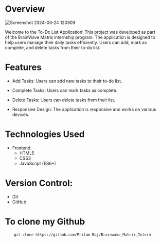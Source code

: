 # Overview
![Screenshot 2024-06-24 120809](https://github.com/Pritam-Raj/Brainwave_Matrix_Intern/assets/128879895/443751a7-39b4-41d6-b94c-9ef3715f0de7)

Welcome to the To-Do List Application! This project was developed as part of the BrainWave Matrix internship program. The application is designed to help users manage their daily tasks efficiently. Users can add, mark as complete, and delete tasks from their to-do list.

# Features
- Add Tasks: Users can add new tasks to their to-do list.
- Complete Tasks: Users can mark tasks as complete.
- Delete Tasks: Users can delete tasks from their list.

- Responsive Design: The application is responsive and works on various devices.
# Technologies Used
- Frontend:
    - HTML5
    - CSS3
    - JavaScript (ES6+)

# Version Control:
- Git
- GitHub

# To clone my Github 
```
    git clone https://github.com/Pritam-Raj/Brainwave_Matrix_Intern
```
